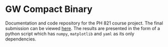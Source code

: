 # GW Compact Binary

Documentation and code repository for the PH 821 course project. The final submission can be viewed [here](gwsignal.py). The results are presented in the form of a python script which has `numpy`, `matplotlib` and `yaml` as its only dependencies. 
